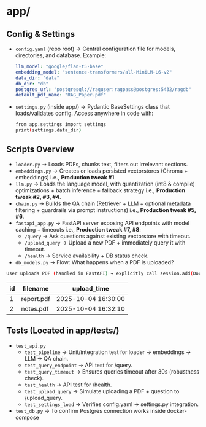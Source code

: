 # app/

## Config & Settings

- `config.yaml` (repo root) → Central configuration file for models, directories, and database.
  Example:
  ```yaml
  llm_model: "google/flan-t5-base"
  embedding_model: "sentence-transformers/all-MiniLM-L6-v2"
  data_dir: "data"
  db_dir: "db"
  postgres_url: "postgresql://raguser:ragpass@postgres:5432/ragdb"
  default_pdf_name: "RAG_Paper.pdf"

- `settings.py` (inside app/) → Pydantic BaseSettings class that loads/validates config. Access anywhere in code with:
  ``` bash
  from app.settings import settings
  print(settings.data_dir)
  ```
## Scripts Overview

- `loader.py` → Loads PDFs, chunks text, filters out irrelevant sections.
- `embeddings.py` → Creates or loads persisted vectorstores (Chroma + embeddings) i.e., **Production tweak #1**.
- `llm.py` → Loads the language model, with quantization (int8 & compile) optimizations + batch inference + fallback strategy i.e., **Production tweak #2, #3, #4**.
- `chain.py` → Builds the QA chain (Retriever + LLM + optional metadata filtering + guardrails via prompt instructions) i.e., **Production tweak #5, #6**.
- `fastapi_app.py` → FastAPI server exposing API endpoints with model caching + timeouts i.e., **Production tweak #7, #8**:
  - `/query` → Ask questions against existing vectorstore with timeout.
  - `/upload_query` → Upload a new PDF + immediately query it with timeout.
  - `/health` → Service availability + DB status check.
 - `db_models.py`  → Flow: What happens when a PDF is uploaded? 
``` bash
User uploads PDF (handled in FastAPI) → explicitly call session.add(Document(filename="myfile.pdf")) - That creates a new row in documents table:
```
| id | filename   | upload_time         |
| -- | ---------- | ------------------- |
| 1  | report.pdf | 2025-10-04 16:30:00 |
| 2  | notes.pdf  | 2025-10-04 16:32:10 |


## Tests (Located in app/tests/)

- `test_api.py`
  - `test_pipeline` → Unit/integration test for loader → embeddings → LLM → QA chain.
  - `test_query_endpoint` → API test for /query.
  - `test_query_timeout` → Ensures queries timeout after 30s (robustness check).
  - `test_health` → API test for /health.
  - `test_upload_query` → Simulate uploading a PDF + question to /upload_query.
  - `test_settings_load` → Verifies config.yaml → settings.py integration.
- `test_db.py` → To confirm Postgres connection works inside docker-compose

